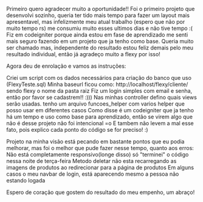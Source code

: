Primeiro quero agradecer muito a oportunidade!!
Foi o primeiro projeto que desenvolvi sozinho, queria ter tido mais tempo para fazer um layout mais apresentavel, mas infelizmente meu atual trabalho (espero que não por muito tempo rs) me consumiu muito esses ultimos dias e não tive tempo :(
Fiz em codeigniter porque ainda estou em fase de aprendizado me senti mais seguro fazendo em um projeto que ja tenho como base.
Queria muito ser chamado mas, independente do resultado estou feliz demais pelo meu resultado individual, então já agradeço muito a flexy por isso!

Agora deu de enrolação e vamos as instruções:

Criei um script com os dados necessários para criação do banco que uso (FlexyTeste.sql)
Minha baseurl ficou como: http://localhost/flexy/cliente/ sendo flexy o nome da pasta raiz
Fiz um login simples com email e senha, então por favor se cadastrem!! :)))
Nas minhas controller defino quais views serão usadas.
tenho um arquivo funcoes_helper com varios helper que posso usar em diferentes casos
Como disse é um codeigniter que ja tenho há um tempo e uso como base para aprendizado, então se virem algo que não é desse projeto não foi intencional =o E tambem não levem a mal esse fato, pois explico cada ponto do código se for preciso! :)

Projeto na minha visão está pecando em bastante pontos que eu podia melhorar, mas foi o melhor que pude fazer nesse tempo, quanto aos erros:
Não está completamente responsivo(longe disso) só "terminei" o código nessa noite de terça-feira
Metodo deletar não esta recarregando as imagens de produtos ao redirecionar para a página de produtos
Em alguns casos o meu navbar de login, está aparecendo mesmo a pessoa não estando logada


Espero de coração que gostem do resultado do meu empenho, um abraço!

